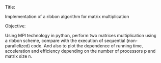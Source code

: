 Title:

Implementation of a ribbon algorithm for matrix multiplication

Objective:

Using MPI technology in python, perform two matrices multiplication using a ribbon scheme, compare with the execution of sequential 
(non-parallelized) code. And also to plot the dependence of running time, acceleration and efficiency depending on the number of processors p and 
matrix size n.
